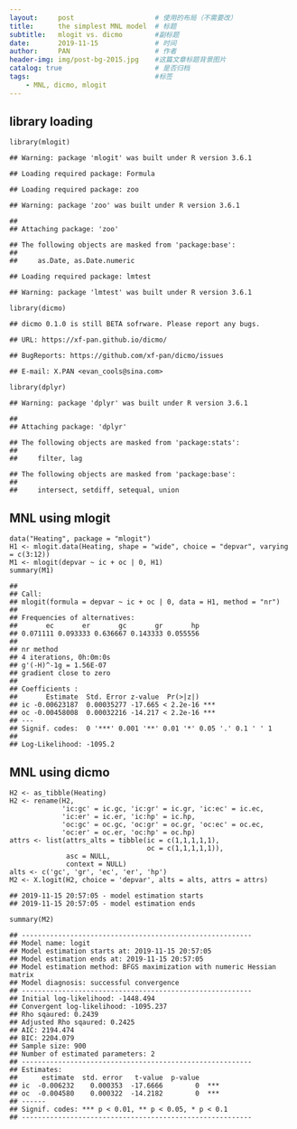 ```yaml
---
layout:     post                    # 使用的布局（不需要改）
title:      the simplest MNL model  # 标题 
subtitle:   mlogit vs. dicmo        #副标题
date:       2019-11-15              # 时间
author:     PAN                     # 作者
header-img: img/post-bg-2015.jpg    #这篇文章标题背景图片
catalog: true                       # 是否归档
tags:                               #标签
    - MNL, dicmo, mlogit
---
```


## library loading

    library(mlogit)

    ## Warning: package 'mlogit' was built under R version 3.6.1

    ## Loading required package: Formula

    ## Loading required package: zoo

    ## Warning: package 'zoo' was built under R version 3.6.1

    ## 
    ## Attaching package: 'zoo'

    ## The following objects are masked from 'package:base':
    ## 
    ##     as.Date, as.Date.numeric

    ## Loading required package: lmtest

    ## Warning: package 'lmtest' was built under R version 3.6.1

    library(dicmo)

    ## dicmo 0.1.0 is still BETA sofrware. Please report any bugs.

    ## URL: https://xf-pan.github.io/dicmo/

    ## BugReports: https://github.com/xf-pan/dicmo/issues

    ## E-mail: X.PAN <evan_cools@sina.com>

    library(dplyr)

    ## Warning: package 'dplyr' was built under R version 3.6.1

    ## 
    ## Attaching package: 'dplyr'

    ## The following objects are masked from 'package:stats':
    ## 
    ##     filter, lag

    ## The following objects are masked from 'package:base':
    ## 
    ##     intersect, setdiff, setequal, union
    
## MNL using mlogit

    data("Heating", package = "mlogit")
    H1 <- mlogit.data(Heating, shape = "wide", choice = "depvar", varying = c(3:12))
    M1 <- mlogit(depvar ~ ic + oc | 0, H1)
    summary(M1)

    ## 
    ## Call:
    ## mlogit(formula = depvar ~ ic + oc | 0, data = H1, method = "nr")
    ## 
    ## Frequencies of alternatives:
    ##       ec       er       gc       gr       hp 
    ## 0.071111 0.093333 0.636667 0.143333 0.055556 
    ## 
    ## nr method
    ## 4 iterations, 0h:0m:0s 
    ## g'(-H)^-1g = 1.56E-07 
    ## gradient close to zero 
    ## 
    ## Coefficients :
    ##       Estimate  Std. Error z-value  Pr(>|z|)    
    ## ic -0.00623187  0.00035277 -17.665 < 2.2e-16 ***
    ## oc -0.00458008  0.00032216 -14.217 < 2.2e-16 ***
    ## ---
    ## Signif. codes:  0 '***' 0.001 '**' 0.01 '*' 0.05 '.' 0.1 ' ' 1
    ## 
    ## Log-Likelihood: -1095.2
    
## MNL using dicmo

    H2 <- as_tibble(Heating)
    H2 <- rename(H2,
                 'ic:gc' = ic.gc, 'ic:gr' = ic.gr, 'ic:ec' = ic.ec,
                 'ic:er' = ic.er, 'ic:hp' = ic.hp,
                 'oc:gc' = oc.gc, 'oc:gr' = oc.gr, 'oc:ec' = oc.ec,
                 'oc:er' = oc.er, 'oc:hp' = oc.hp)
    attrs <- list(attrs_alts = tibble(ic = c(1,1,1,1,1),
                                      oc = c(1,1,1,1,1)),
                  asc = NULL,
                  context = NULL)
    alts <- c('gc', 'gr', 'ec', 'er', 'hp')
    M2 <- X.logit(H2, choice = 'depvar', alts = alts, attrs = attrs)

    ## 2019-11-15 20:57:05 - model estimation starts
    ## 2019-11-15 20:57:05 - model estimation ends
    
    summary(M2)

    ## --------------------------------------------------------- 
    ## Model name: logit 
    ## Model estimation starts at: 2019-11-15 20:57:05 
    ## Model estimation ends at: 2019-11-15 20:57:05 
    ## Model estimation method: BFGS maximization with numeric Hessian matrix 
    ## Model diagnosis: successful convergence  
    ## --------------------------------------------------------- 
    ## Initial log-likelihood: -1448.494 
    ## Convergent log-likelihood: -1095.237 
    ## Rho sqaured: 0.2439 
    ## Adjusted Rho sqaured: 0.2425 
    ## AIC: 2194.474 
    ## BIC: 2204.079 
    ## Sample size: 900 
    ## Number of estimated parameters: 2 
    ## --------------------------------------------------------- 
    ## Estimates: 
    ##      estimate  std. error   t-value  p-value     
    ## ic  -0.006232    0.000353  -17.6666        0  ***
    ## oc  -0.004580    0.000322  -14.2182        0  ***
    ## ------ 
    ## Signif. codes: *** p < 0.01, ** p < 0.05, * p < 0.1 
    ## ---------------------------------------------------------
